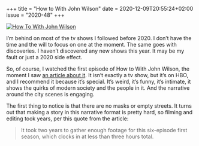 +++
title       = "How to With John Wilson"
date        = 2020-12-09T20:55:24+02:00
issue       = "2020-48"
+++

[![How To With John Wilson](https://img.youtube.com/vi/w7aSybHRa6s/maxresdefault.jpg)](https://www.youtube.com/watch?v=w7aSybHRa6s)

I’m behind on most of the tv shows I followed before 2020. I don’t have the time and the will to focus on one at the moment. The same goes with discoveries. I haven’t discovered any new shows this year. It may be my fault or just a 2020 side effect.

So, of course, I watched the first episode of How to With John Wilson, the moment I saw [an article about it](https://arstechnica.com/gaming/2020/11/how-to-with-john-wilson-is-the-years-best-nature-documentary/). It isn’t exactly a tv show, but it’s on HBO, and I recommend it because it’s special. It’s weird, it’s funny, it’s intimate, it shows the quirks of modern society and the people in it. And the narrative around the city scenes is engaging.

The first thing to notice is that there are no masks or empty streets. It turns out that making a story in this narrative format is pretty hard, so filming and editing took years, per this quote from the article:  

> It took two years to gather enough footage for this six-episode first season, which clocks in at less than three hours total.


